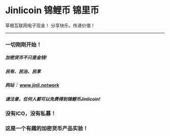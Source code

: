 # Jinlicoin 锦鲤币 锦里币 
草根互联网电子现金！
分享快乐，传递价值！

_______________
### 一切刚刚开始！ 
##### 加密货币不只是金钱!
##### 民有、民治、民享


##### 网站： www.jinli.network
##### 请注意，任何人都可以免费得到锦鲤币Jinlicoin!




### 没有ICO，没有私募！
### 这是一个有趣的加密货币产品实验！
